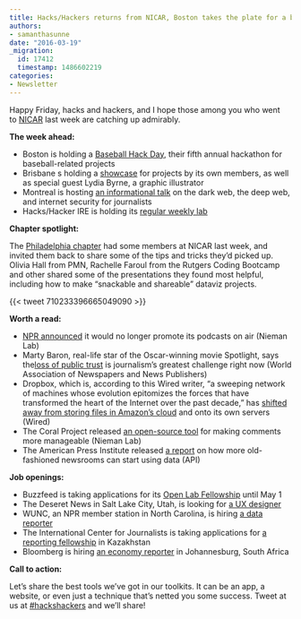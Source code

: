 ```yaml
---
title: Hacks/Hackers returns from NICAR, Boston takes the plate for a baseball hackathon
authors:
- samanthasunne
date: "2016-03-19"
_migration:
  id: 17412
  timestamp: 1486602219
categories:
- Newsletter
---
```


Happy Friday, hacks and hackers, and I hope those among you who went to [NICAR][1] last week are catching up admirably.

**The week ahead:**

  * Boston is holding a [Baseball Hack Day][2], their fifth annual hackathon for baseball-related projects
  * Brisbane s holding a [showcase][3] for projects by its own members, as well as special guest Lydia Byrne, a graphic illustrator
  * Montreal is hosting [an informational talk][4] on the dark web, the deep web, and internet security for journalists
  * Hacks/Hacker IRE is holding its [regular weekly lab][5]

**Chapter spotlight:**

The [Philadelphia chapter][6] had some members at NICAR last week, and invited them back to share some of the tips and tricks they’d picked up. Olivia Hall from PMN, Rachelle Faroul from the Rutgers Coding Bootcamp and other shared some of the presentations they found most helpful, including how to make “snackable and shareable&#8221; dataviz projects.

{{< tweet 710233396665049090 >}}

**Worth a read:**

  * [NPR announced][7] it would no longer promote its podcasts on air (Nieman Lab)
  * Marty Baron, real-life star of the Oscar-winning movie Spotlight, says the[loss of public trust][8] is journalism’s greatest challenge right now (World Association of Newspapers and News Publishers)
  * Dropbox, which is, according to this Wired writer, “a sweeping network of machines whose evolution epitomizes the forces that have transformed the heart of the Internet over the past decade,” has [shifted away from storing files in Amazon’s cloud][9] and onto its own servers (Wired)
  * The Coral Project released [an open-source tool][10] for making comments more manageable (Nieman Lab)
  * The American Press Institute released [a report][11] on how more old-fashioned newsrooms can start using data (API)

**Job openings:**

  * Buzzfeed is taking applications for its [Open Lab Fellowship][12] until May 1
  * The Deseret News in Salt Lake City, Utah, is looking for [a UX designer][13]
  * WUNC, an NPR member station in North Carolina, is hiring [a data reporter][14]
  * The International Center for Journalists is taking applications for [a reporting fellowship][15] in Kazakhstan
  * Bloomberg is hiring [an economy reporter][16] in Johannesburg, South Africa

**Call to action:**

Let’s share the best tools we’ve got in our toolkits. It can be an app, a website, or even just a technique that’s netted you some success. Tweet at us at [#hackshackers][17] and we’ll share!

 [1]: http://ire.org/conferences/nicar2016
 [2]: http://www.meetup.com/hackshackersboston/events/229611087/
 [3]: http://www.meetup.com/Hacks-Hackers-Brisbane/events/228720216/
 [4]: http://www.meetup.com/HacksHackersMontreal/events/229303064/
 [5]: http://www.meetup.com/hackshackersIRE/events/229342571/
 [6]: http://www.meetup.com/Hacks-Hackers-Philadelphia/
 [7]: http://www.niemanlab.org/2016/03/npr-decides-it-wont-promote-its-podcasts-or-npr-one-on-air/
 [8]: http://blog.wan-ifra.org/2016/03/11/marty-baron-loss-of-public-trust-is-journalisms-greatest-challenge
 [9]: http://www.wired.com/2016/03/epic-story-dropboxs-exodus-amazon-cloud-empire/
 [10]: http://www.niemanlab.org/2016/03/the-coral-project-unveils-its-first-product-to-make-comments-better/
 [11]: https://www.americanpressinstitute.org/publications/reports/strategy-studies/data-journalism/
 [12]: http://www.buzzfeed.com/amandahickman/join-buzzfeed-open-lab#.dowJpPkPy
 [13]: https://deseretdigital.applicantpro.com/jobs/361300.html
 [14]: http://wunc.org/wunc-jobs#stream/0
 [15]: https://www.journalism.co.uk/media-jobs/knight-international-journalism-fellowship-central-asia-kazakhstan-/s75/a614473/
 [16]: http://www.journalism.co.za/blog/topics/categories/jobs/
 [17]: https://twitter.com/hashtag/hackshackers?lang=en